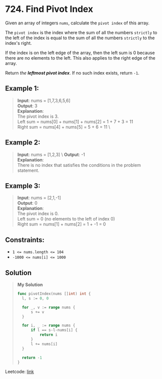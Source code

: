 # 724. Find Pivot Index

Given an array of integers `nums`, calculate the `pivot index` of this array.

The `pivot index` is the index where the sum of all the numbers `strictly` to the left of the index is equal to the sum of all the numbers `strictly` to the index's right.

If the index is on the left edge of the array, then the left sum is 0 because there are no elements to the left. This also applies to the right edge of the array.

Return *the **leftmost pivot index***. If no such index exists, return `-1`.

 

## Example 1:

> **Input**: nums = [1,7,3,6,5,6] \
> **Output**: 3 \
> **Explanation**: \
> The pivot index is 3. \
> Left sum = nums[0] + nums[1] + nums[2] = 1 + 7 + 3 = 11 \
> Right sum = nums[4] + nums[5] = 5 + 6 = 11 \

## Example 2:

> **Input**: nums = [1,2,3] \ 
> **Output**: -1 \
> **Explanation**: \
> There is no index that satisfies the conditions in the problem statement.

## Example 3:

> **Input**: nums = [2,1,-1] \
> **Output**: 0 \
> **Explanation**: \
> The pivot index is 0. \
> Left sum = 0 (no elements to the left of index 0) \
> Right sum = nums[1] + nums[2] = 1 + -1 = 0 
 

## Constraints:

* `1 <= nums.length <= 104`
* `-1000 <= nums[i] <= 1000`


## Solution
> **My Solution**
> ```go
> func pivotIndex(nums []int) int {
> 	l, s := 0, 0
> 
> 	for _, v := range nums {
> 		s += v
> 	}
> 
> 	for i, _ := range nums {
> 		if l == s-l-nums[i] {
> 			return i
> 		}
> 		l += nums[i]
> 	}
> 
> 	return -1
> }
> ```

Leetcode: [link](https://leetcode.com/problems/find-pivot-index/description/)